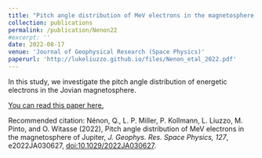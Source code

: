 ```yaml
---
title: "Pitch angle distribution of MeV electrons in the magnetosphere of Jupiter"
collection: publications
permalink: /publication/Nenon22
#excerpt: ''
date: 2022-08-17
venue: 'Journal of Geophysical Research (Space Physics)'
paperurl: 'http://lukeliuzzo.github.io/files/Nenon_etal_2022.pdf'
---
```

In this study, we investigate the pitch angle distribution of energetic electrons in the Jovian magnetosphere.

[You can read this paper here.](http://lukeliuzzo.github.io/files/Nenon_etal_2022.pdf)

Recommended citation: Nénon, Q., L. P. Miller, P. Kollmann, L. Liuzzo, M. Pinto, and O. Witasse (2022), Pitch angle distribution of MeV electrons in the magnetosphere of Jupiter, <i>J. Geophys. Res. Space Physics, 127</i>, e2022JA030627, [doi:10.1029/2022JA030627](https://doi.org/10.1029/2022JA030627).

